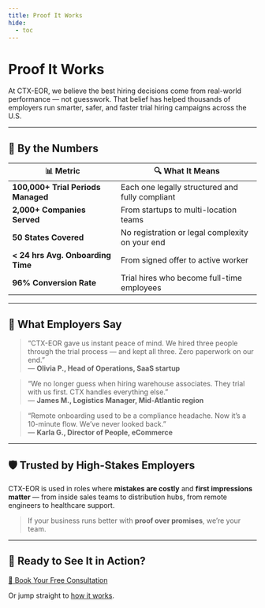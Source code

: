 ```yaml
---
title: Proof It Works
hide:
  - toc
---
```


# Proof It Works

At CTX-EOR, we believe the best hiring decisions come from real-world performance — not guesswork. That belief has helped thousands of employers run smarter, safer, and faster trial hiring campaigns across the U.S.

---

## 🧮 By the Numbers

| 📊 Metric | 🔍 What It Means |
|----------|------------------|
| **100,000+ Trial Periods Managed** | Each one legally structured and fully compliant |
| **2,000+ Companies Served** | From startups to multi-location teams |
| **50 States Covered** | No registration or legal complexity on your end |
| **< 24 hrs Avg. Onboarding Time** | From signed offer to active worker |
| **96% Conversion Rate** | Trial hires who become full-time employees |

---

## 💬 What Employers Say

> “CTX-EOR gave us instant peace of mind. We hired three people through the trial process — and kept all three. Zero paperwork on our end.”  
> — **Olivia P., Head of Operations, SaaS startup**

> “We no longer guess when hiring warehouse associates. They trial with us first. CTX handles everything else.”  
> — **James M., Logistics Manager, Mid-Atlantic region**

> “Remote onboarding used to be a compliance headache. Now it’s a 10-minute flow. We’ve never looked back.”  
> — **Karla G., Director of People, eCommerce**

---

## 🛡️ Trusted by High-Stakes Employers

CTX-EOR is used in roles where **mistakes are costly** and **first impressions matter** — from inside sales teams to distribution hubs, from remote engineers to healthcare support.

> If your business runs better with **proof over promises**, we’re your team.

---

## 🚀 Ready to See It in Action?

[📅 Book Your Free Consultation](contact.md)

Or jump straight to [how it works](how-it-works.md).
